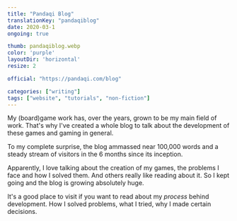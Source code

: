 ```yaml
---
title: "Pandaqi Blog"
translationKey: "pandaqiblog"
date: 2020-03-1
ongoing: true

thumb: pandaqiblog.webp
color: 'purple'
layoutDir: 'horizontal'
resize: 2

official: "https://pandaqi.com/blog"

categories: ["writing"]
tags: ["website", "tutorials", "non-fiction"]
---
```


My (board)game work has, over the years, grown to be my main field of work. That's why I've created a whole blog to talk about the development of these games and gaming in general.

To my complete surprise, the blog ammassed near 100,000 words and a steady stream of visitors in the 6 months since its inception.

Apparently, I love talking about the creation of my games, the problems I face and how I solved them. And others really like reading about it. So I kept going and the blog is growing absolutely huge.

It's a good place to visit if you want to read about my _process_ behind development. How I solved problems, what I tried, why I made certain decisions.